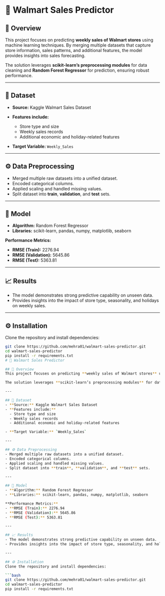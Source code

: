 # 🛒 Walmart Sales Predictor

## 📌 Overview
This project focuses on predicting **weekly sales of Walmart stores** using machine learning techniques. By merging multiple datasets that capture store information, sales patterns, and additional features, the model provides insights into sales forecasting.

The solution leverages **scikit-learn’s preprocessing modules** for data cleaning and **Random Forest Regressor** for prediction, ensuring robust performance.

---

## 📂 Dataset
- **Source:** Kaggle Walmart Sales Dataset  
- **Features include:**
  - Store type and size  
  - Weekly sales records  
  - Additional economic and holiday-related features  

- **Target Variable:** `Weekly_Sales`

---

## ⚙️ Data Preprocessing
- Merged multiple raw datasets into a unified dataset.  
- Encoded categorical columns.  
- Applied scaling and handled missing values.  
- Split dataset into **train**, **validation**, and **test** sets.  

---

## 🚀 Model
- **Algorithm:** Random Forest Regressor  
- **Libraries:** scikit-learn, pandas, numpy, matplotlib, seaborn  

**Performance Metrics:**
- **RMSE (Train):** 2276.94  
- **RMSE (Validation):** 5645.86  
- **RMSE (Test):** 5363.81  

---

## 📈 Results
- The model demonstrates strong predictive capability on unseen data.  
- Provides insights into the impact of store type, seasonality, and holidays on weekly sales.  

---

## ⚙️ Installation
Clone the repository and install dependencies:

```bash
git clone https://github.com/mehra01/walmart-sales-predictor.git
cd walmart-sales-predictor
pip install -r requirements.txt
# 🛒 Walmart Sales Predictor

## 📌 Overview
This project focuses on predicting **weekly sales of Walmart stores** using machine learning techniques. By merging multiple datasets that capture store information, sales patterns, and additional features, the model provides insights into sales forecasting.

The solution leverages **scikit-learn’s preprocessing modules** for data cleaning and **Random Forest Regressor** for prediction, ensuring robust performance.

---

## 📂 Dataset
- **Source:** Kaggle Walmart Sales Dataset  
- **Features include:**
  - Store type and size  
  - Weekly sales records  
  - Additional economic and holiday-related features  

- **Target Variable:** `Weekly_Sales`

---

## ⚙️ Data Preprocessing
- Merged multiple raw datasets into a unified dataset.  
- Encoded categorical columns.  
- Applied scaling and handled missing values.  
- Split dataset into **train**, **validation**, and **test** sets.  

---

## 🚀 Model
- **Algorithm:** Random Forest Regressor  
- **Libraries:** scikit-learn, pandas, numpy, matplotlib, seaborn  

**Performance Metrics:**
- **RMSE (Train):** 2276.94  
- **RMSE (Validation):** 5645.86  
- **RMSE (Test):** 5363.81  

---

## 📈 Results
- The model demonstrates strong predictive capability on unseen data.  
- Provides insights into the impact of store type, seasonality, and holidays on weekly sales.  

---

## ⚙️ Installation
Clone the repository and install dependencies:

```bash
git clone https://github.com/mehra01/walmart-sales-predictor.git
cd walmart-sales-predictor
pip install -r requirements.txt
